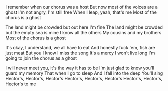 I remember when our chorus was a host
But now most of the voices are a ghost
I'm not angry, I'm still free
When I leap, yeah, that's me
Most of the chorus is a ghost

The land might be crowded but out here I'm fine
The land might be crowded but the empty sea is mine
I know all the others
My cousins and my brothers
Most of the chorus is a ghost

It's okay, I understand, we all have to eat
And honestly fuck 'em, fish are just meat
But you I know I miss the song
It's a mercy I won't live long
I'm going to join the chorus as a ghost

I will never meet you, it's the way it has to be
I'm just glad to know you'll guard my memory
That when I go to sleep
And I fall into the deep
You'll sing Hector's, Hector's, Hector's
Hector's, Hector's, Hector's
Hector's, Hector's, Hector's to me
